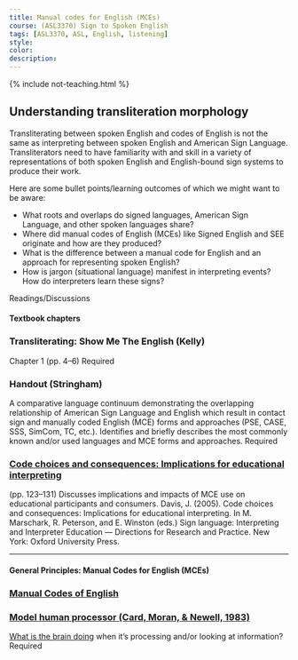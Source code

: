 ```yaml
---
title: Manual codes for English (MCEs)
course: (ASL3370) Sign to Spoken English
tags: [ASL3370, ASL, English, listening]
style: 
color: 
description:
---
```


{% include not-teaching.html %}

## Understanding transliteration morphology

<p class="lead">Transliterating between spoken English and codes of English is not the same as interpreting between spoken English and American Sign Language. Transliterators need to have familiarity with and skill in a variety of representations of both spoken English and English-bound sign systems to produce their work.</p>

Here are some bullet points/learning outcomes of which we might want to be aware:
* What roots and overlaps do signed languages, American Sign Language, and other spoken languages share?
* Where did manual codes of English (MCEs) like Signed English and SEE originate and how are they produced?
* What is the difference between a manual code for English and an approach for representing spoken English?
* How is jargon (situational language) manifest in interpreting events? How do interpreters learn these signs?

Readings/Discussions

#### Textbook chapters
### Transliterating: Show Me The English (Kelly)
Chapter 1 (pp. 4–6) <span class="badge badge-pill badge-danger">Required</span>

### Handout (Stringham)
A comparative language continuum demonstrating the overlapping relationship of American Sign Language and English which result in contact sign and manually coded English (MCE) forms and approaches (PSE, CASE, SSS, SimCom, TC, etc.). Identifies and briefly describes the most commonly known and/or used languages and MCE forms and approaches. <span class="badge badge-pill badge-danger">Required</span>

### [Code choices and consequences: Implications for educational interpreting](http://)
(pp. 123–131) Discusses implications and impacts of MCE use on educational participants and consumers. Davis, J. (2005). Code choices and consequences: Implications for educational interpreting. In M. Marschark, R. Peterson, and E. Winston (eds.) Sign language: Interpreting and Interpreter Education — Directions for Research and Practice. New York: Oxford University Press.

***
#### General Principles: Manual Codes for English (MCEs)
### [Manual Codes of English](https://en.wikipedia.org/wiki/Manually_coded_English)

### [Model human processor (Card, Moran, & Newell, 1983)](https://www.researchgate.net/figure/The-Model-Human-Processor-memories-and-processors-Card-Moran-Newell-1983-pp_fig11_242625827)
[What is the brain doing](http://www-personal.umich.edu/~itm/688/wk7/CMN-ch2.PDF) when it’s processing and/or looking at information? <span class="badge badge-pill badge-danger">Required</span>
